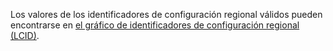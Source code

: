 Los valores de los identificadores de configuración regional válidos pueden encontrarse en [el gráfico de identificadores de configuración regional (LCID)](http://go.microsoft.com/fwlink/?LinkId=122128).
